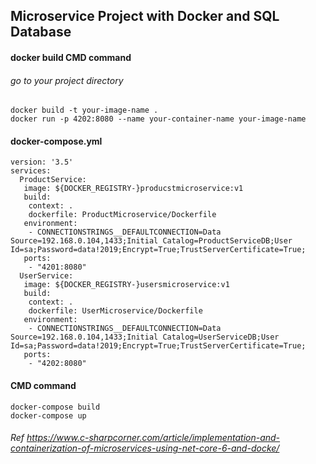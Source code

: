 ## Microservice Project with Docker and SQL Database

#### docker build CMD command
###### go to your project directory
```
docker build -t your-image-name .
docker run -p 4202:8080 --name your-container-name your-image-name
```
#### docker-compose.yml
```
version: '3.5'
services:
  ProductService:
   image: ${DOCKER_REGISTRY-}producstmicroservice:v1
   build:
    context: .
    dockerfile: ProductMicroservice/Dockerfile
   environment:
    - CONNECTIONSTRINGS__DEFAULTCONNECTION=Data Source=192.168.0.104,1433;Initial Catalog=ProductServiceDB;User Id=sa;Password=data!2019;Encrypt=True;TrustServerCertificate=True;
   ports:
    - "4201:8080"
  UserService:
   image: ${DOCKER_REGISTRY-}usersmicroservice:v1
   build:
    context: .
    dockerfile: UserMicroservice/Dockerfile
   environment:
    - CONNECTIONSTRINGS__DEFAULTCONNECTION=Data Source=192.168.0.104,1433;Initial Catalog=UserServiceDB;User Id=sa;Password=data!2019;Encrypt=True;TrustServerCertificate=True;
   ports:
    - "4202:8080"
```

#### CMD command

```
docker-compose build
docker-compose up
```

###### Ref https://www.c-sharpcorner.com/article/implementation-and-containerization-of-microservices-using-net-core-6-and-docke/


